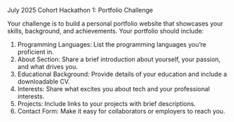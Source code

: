 July 2025 Cohort Hackathon 1: Portfolio Challenge

 <!-- Project Overview -->
 Your challenge is to build a personal portfolio website that showcases your skills, background, and achievements. Your portfolio should include:

1. Programming Languages: List the programming languages you’re proficient in.
2. About Section: Share a brief introduction about yourself, your passion, and what drives you.
3. Educational Background: Provide details of your education and include a downloadable CV.
4. Interests: Share what excites you about tech and your professional interests.
5. Projects: Include links to your projects with brief descriptions.
6. Contact Form: Make it easy for collaborators or employers to reach you.
